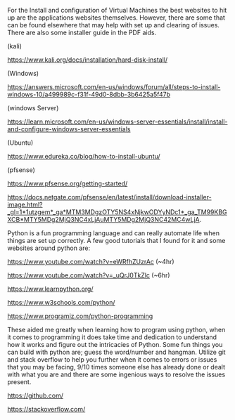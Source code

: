 For the Install and configuration of Virtual Machines the best websites to hit up are the applications websites themselves. However, there are some that can be found elsewhere that may help with set up and clearing of issues. There are also some installer guide in the PDF aids.

(kali)

https://www.kali.org/docs/installation/hard-disk-install/

(Windows)

https://answers.microsoft.com/en-us/windows/forum/all/steps-to-install-windows-10/a499989c-f31f-49d0-8dbb-3b6425a5f47b

(windows Server)

https://learn.microsoft.com/en-us/windows-server-essentials/install/install-and-configure-windows-server-essentials

(Ubuntu)

https://www.edureka.co/blog/how-to-install-ubuntu/

(pfsense)

https://www.pfsense.org/getting-started/

https://docs.netgate.com/pfsense/en/latest/install/download-installer-image.html?_gl=1*1utzgem*_ga*MTM3MDgzOTY5NS4xNjkwODYyNDc1*_ga_TM99KBGXCB*MTY5MDg2MjQ3NC4xLjAuMTY5MDg2MjQ3NC42MC4wLjA.

Python is a fun programming language and can really automate life when things are set up correctly. A few good tutorials that I found for it and some websites around python are:

https://www.youtube.com/watch?v=eWRfhZUzrAc (~4hr)

https://www.youtube.com/watch?v=_uQrJ0TkZlc (~6hr)

https://www.learnpython.org/

https://www.w3schools.com/python/

https://www.programiz.com/python-programming

These aided me greatly when learning how to program using python, when it comes to programming it does take time and dedication to understand how it works and figure out the intricacies of Python. Some fun things you can build with python are; guess the word/number and hangman.
Utilize git and stack overflow to help you further when it comes to errors or issues that you may be facing, 9/10 times someone else has already done or dealt with what you are and there are some ingenious ways to resolve the issues present.

https://github.com/

https://stackoverflow.com/
